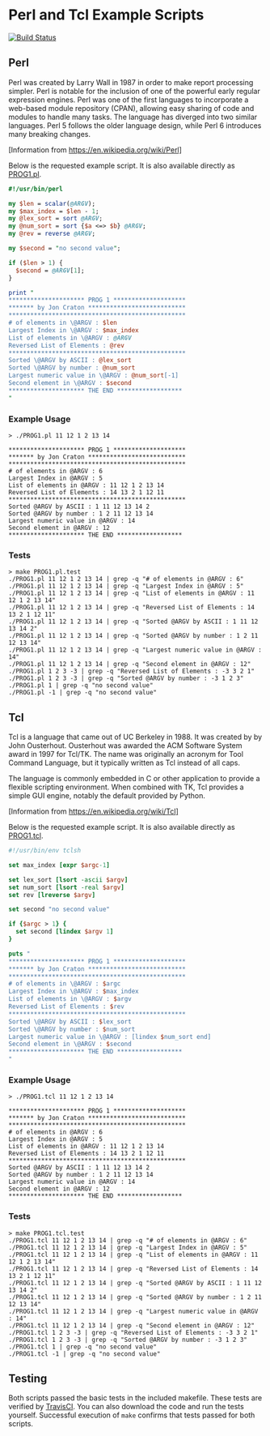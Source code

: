 Perl and Tcl Example Scripts
============================

[![Build Status](https://travis-ci.org/jncraton/csc710-perl-tcl.svg?branch=master)](https://travis-ci.org/jncraton/csc710-perl-tcl)

Perl
----

Perl was created by Larry Wall in 1987 in order to make report processing simpler. Perl is notable for the inclusion of one of the powerful early regular expression engines. Perl was one of the first languages to incorporate a web-based module repository (CPAN), allowing easy sharing of code and modules to handle many tasks. The language has diverged into two similar languages. Perl 5 follows the older language design, while Perl 6 introduces many breaking changes.

[Information from https://en.wikipedia.org/wiki/Perl]

Below is the requested example script. It is also available directly as [PROG1.pl](PROG1.pl).

```perl
#!/usr/bin/perl

my $len = scalar(@ARGV);
my $max_index = $len - 1;
my @lex_sort = sort @ARGV;
my @num_sort = sort {$a <=> $b} @ARGV;
my @rev = reverse @ARGV;

my $second = "no second value";

if ($len > 1) {
  $second = @ARGV[1];
}

print "
********************* PROG 1 ********************
******* by Jon Craton ***************************
*************************************************
# of elements in \@ARGV : $len
Largest Index in \@ARGV : $max_index
List of elements in \@ARGV : @ARGV 
Reversed List of Elements : @rev
*************************************************
Sorted \@ARGV by ASCII : @lex_sort
Sorted \@ARGV by number : @num_sort
Largest numeric value in \@ARGV : @num_sort[-1]
Second element in \@ARGV : $second
********************* THE END ******************
"
```
### Example Usage
```
> ./PROG1.pl 11 12 1 2 13 14

********************* PROG 1 ********************
******* by Jon Craton ***************************
*************************************************
# of elements in @ARGV : 6
Largest Index in @ARGV : 5
List of elements in @ARGV : 11 12 1 2 13 14 
Reversed List of Elements : 14 13 2 1 12 11
*************************************************
Sorted @ARGV by ASCII : 1 11 12 13 14 2
Sorted @ARGV by number : 1 2 11 12 13 14
Largest numeric value in @ARGV : 14
Second element in @ARGV : 12
********************* THE END ******************
```
### Tests
```
> make PROG1.pl.test
./PROG1.pl 11 12 1 2 13 14 | grep -q "# of elements in @ARGV : 6" 
./PROG1.pl 11 12 1 2 13 14 | grep -q "Largest Index in @ARGV : 5" 
./PROG1.pl 11 12 1 2 13 14 | grep -q "List of elements in @ARGV : 11 12 1 2 13 14" 
./PROG1.pl 11 12 1 2 13 14 | grep -q "Reversed List of Elements : 14 13 2 1 12 11" 
./PROG1.pl 11 12 1 2 13 14 | grep -q "Sorted @ARGV by ASCII : 1 11 12 13 14 2" 
./PROG1.pl 11 12 1 2 13 14 | grep -q "Sorted @ARGV by number : 1 2 11 12 13 14" 
./PROG1.pl 11 12 1 2 13 14 | grep -q "Largest numeric value in @ARGV : 14" 
./PROG1.pl 11 12 1 2 13 14 | grep -q "Second element in @ARGV : 12" 
./PROG1.pl 1 2 3 -3 | grep -q "Reversed List of Elements : -3 3 2 1" 
./PROG1.pl 1 2 3 -3 | grep -q "Sorted @ARGV by number : -3 1 2 3"
./PROG1.pl 1 | grep -q "no second value" 
./PROG1.pl -1 | grep -q "no second value" 
```

Tcl
---

Tcl is a language that came out of UC Berkeley in 1988. It was created by by John Ousterhout. Ousterhout was awarded the ACM Software System award in 1997 for Tcl/TK. The name was originally an acronym for Tool Command Language, but it typically written as Tcl instead of all caps.

The language is commonly embedded in C or other application to provide a flexible scripting environment. When combined with TK, Tcl provides a simple GUI engine, notably the default provided by Python. 

[Information from https://en.wikipedia.org/wiki/Tcl]

Below is the requested example script. It is also available directly as [PROG1.tcl](PROG1.tcl).

```tcl
#!/usr/bin/env tclsh

set max_index [expr $argc-1]

set lex_sort [lsort -ascii $argv]
set num_sort [lsort -real $argv]
set rev [lreverse $argv]

set second "no second value"

if {$argc > 1} {
  set second [lindex $argv 1]
}

puts "
********************* PROG 1 ********************
******* by Jon Craton ***************************
*************************************************
# of elements in \@ARGV : $argc
Largest Index in \@ARGV : $max_index
List of elements in \@ARGV : $argv 
Reversed List of Elements : $rev
*************************************************
Sorted \@ARGV by ASCII : $lex_sort
Sorted \@ARGV by number : $num_sort 
Largest numeric value in \@ARGV : [lindex $num_sort end]
Second element in \@ARGV : $second
********************* THE END ******************
"
```
### Example Usage
```
> ./PROG1.tcl 11 12 1 2 13 14

********************* PROG 1 ********************
******* by Jon Craton ***************************
*************************************************
# of elements in @ARGV : 6
Largest Index in @ARGV : 5
List of elements in @ARGV : 11 12 1 2 13 14 
Reversed List of Elements : 14 13 2 1 12 11
*************************************************
Sorted @ARGV by ASCII : 1 11 12 13 14 2
Sorted @ARGV by number : 1 2 11 12 13 14 
Largest numeric value in @ARGV : 14
Second element in @ARGV : 12
********************* THE END ******************

```
### Tests
```
> make PROG1.tcl.test
./PROG1.tcl 11 12 1 2 13 14 | grep -q "# of elements in @ARGV : 6" 
./PROG1.tcl 11 12 1 2 13 14 | grep -q "Largest Index in @ARGV : 5" 
./PROG1.tcl 11 12 1 2 13 14 | grep -q "List of elements in @ARGV : 11 12 1 2 13 14" 
./PROG1.tcl 11 12 1 2 13 14 | grep -q "Reversed List of Elements : 14 13 2 1 12 11" 
./PROG1.tcl 11 12 1 2 13 14 | grep -q "Sorted @ARGV by ASCII : 1 11 12 13 14 2" 
./PROG1.tcl 11 12 1 2 13 14 | grep -q "Sorted @ARGV by number : 1 2 11 12 13 14" 
./PROG1.tcl 11 12 1 2 13 14 | grep -q "Largest numeric value in @ARGV : 14" 
./PROG1.tcl 11 12 1 2 13 14 | grep -q "Second element in @ARGV : 12" 
./PROG1.tcl 1 2 3 -3 | grep -q "Reversed List of Elements : -3 3 2 1" 
./PROG1.tcl 1 2 3 -3 | grep -q "Sorted @ARGV by number : -3 1 2 3"
./PROG1.tcl 1 | grep -q "no second value" 
./PROG1.tcl -1 | grep -q "no second value" 
```

Testing
-------

Both scripts passed the basic tests in the included makefile. These tests are verified by [TravisCI](https://travis-ci.org/jncraton/csc710-perl-tcl). You can also download the code and run the tests yourself. Successful execution of `make` confirms that tests passed for both scripts.
